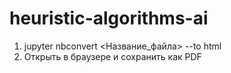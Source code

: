 # heuristic-algorithms-ai

1. jupyter nbconvert <Название_файла> --to html
2. Открыть в браузере и сохранить как PDF
